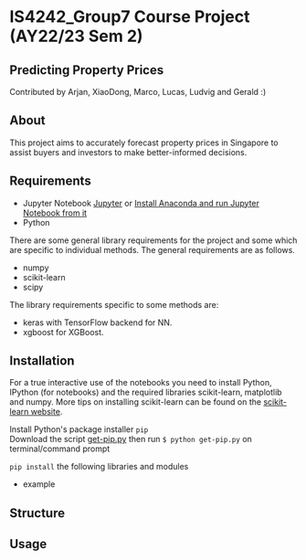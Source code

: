 # IS4242_Group7 Course Project (AY22/23 Sem 2)

## Predicting Property Prices
Contributed by Arjan, XiaoDong, Marco, Lucas, Ludvig and Gerald :)

## About
This project aims to accurately forecast property prices in Singapore to assist buyers and investors to make better-informed decisions.

## Requirements
- Jupyter Notebook [Jupyter](https://jupyter.org/install) or [Install Anaconda and run Jupyter Notebook from it](https://docs.anaconda.com/anaconda/install/index.html)
- Python

There are some general library requirements for the project and some which are specific to individual methods. The general requirements are as follows.

- numpy
- scikit-learn
- scipy

The library requirements specific to some methods are:

- keras with TensorFlow backend for NN.
- xgboost for XGBoost.

## Installation

For a true interactive use of the notebooks you need to install Python, IPython (for notebooks) and the required libraries scikit-learn, matplotlib and numpy. More tips on installing scikit-learn can be found on the [scikit-learn website](https://scikit-learn.sourceforge.net/dev/install.html#installing-an-official-release).

Install Python's package installer `pip`  
Download the script [get-pip.py](https://bootstrap.pypa.io/get-pip.py) then run `$ python get-pip.py` on terminal/command prompt

`pip install` the following libraries and modules
- example

## Structure


## Usage
